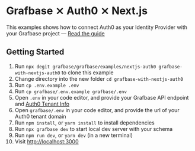 # Grafbase ⨯ Auth0 ⨯ Next.js

This examples shows how to connect Auth0 as your Identity Provider with your Grafbase project &mdash; [Read the guide](https://grafbase.com/guides/using-auth0-as-your-identity-provider-with-grafbase)

## Getting Started

1. Run `npx degit grafbase/grafbase/examples/nextjs-auth0 grafbase-with-nextjs-auth0` to clone this example
2. Change directory into the new folder `cd grafbase-with-nextjs-auth0`
3. Run `cp .env.example .env`
4. Run `cp grafbase/.env.example grafbase/.env`
5. Open `.env` in your code editor, and provide your Grafbase API endpoint and [Auth0 Tenant Info](https://manage.auth0.com/dashboard)
6. Open `grafbase/.env` in your code editor, and provide the url of your Auth0 tenant domain
7. Run `npm install`, or `yarn install` to install dependencies
8. Run `npx grafbase dev` to start local dev server with your schema
9. Run `npm run dev`, or `yarn dev` (in a new terminal)
10. Visit [http://localhost:3000](http://localhost:3000)
